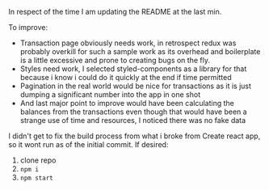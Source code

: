 In respect of the time I am updating the README at the last min.

To improve:

- Transaction page obviously needs work, in retrospect redux was probably overkill for such a
  sample work as its overhead and boilerplate is a little excessive and prone to creating bugs
  on the fly.
- Styles need work, I selected styled-components as a library for that because i know i could do it
  quickly at the end if time permitted
- Pagination in the real world would be nice for transactions as it is just dumping a significant number
  into the app in one shot
- And last major point to improve would have been calculating the balances from the transactions even
  though that would have been a strange use of time and resources, I noticed there was no fake data

I didn't get to fix the build process from what i broke from Create react app, so it wont run as of the initial commit.
If desired:

1.  clone repo
2.  `npm i`
3.  `npm start`
